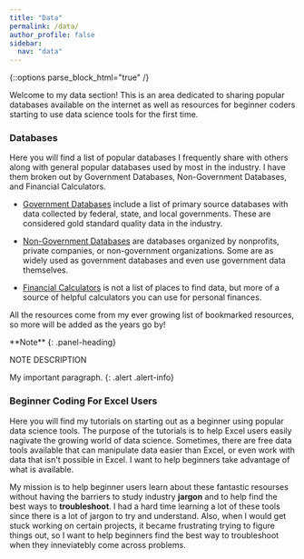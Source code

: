 ```yaml
---
title: "Data"
permalink: /data/
author_profile: false
sidebar:
  nav: "data"
---
```

{::options parse_block_html="true" /}

Welcome to my data section! This is an area dedicated to sharing popular databases available on the internet as well as resources for beginner coders starting to use data science tools for the first time.

### Databases

Here you will find a list of popular databases I frequently share with others along with general popular databases used by most in the industry.
I have them broken out by Government Databases, Non-Government Databases, and Financial Calculators.

- [Government Databases](https://andrewaferrante.github.io/data/government-databases/) include a list of primary source databases with data collected by federal, state, and       local governments. These are considered gold standard quality data in the industry.

- [Non-Government Databases](https://andrewaferrante.github.io/data/non-government-databases/) are databases organized by nonprofits, private companies, or non-government         organizations. Some are as widely used as government databases and even use government data themselves.

- [Financial Calculators](https://andrewaferrante.github.io/data/financial-calculators/) is not a list of places to find data, but more of a source of helpful calculators you     can use for personal finances.

All the resources come from my ever growing list of bookmarked resources, so more will be added as the years go by!

<div class="panel panel-info">
**Note**
{: .panel-heading}
<div class="panel-body">

NOTE DESCRIPTION

</div>
</div>


My important paragraph.
{: .alert .alert-info}



### Beginner Coding For Excel Users

Here you will find my tutorials on starting out as a beginner using popular data science tools. The purpose of the tutorials is to help Excel users easily nagivate the growing world of data science. Sometimes, there are free data tools available that can manipulate data easier than Excel, or even work with data that isn't possible in Excel. I want to help beginners take advantage of what is available.

My mission is to help beginner users learn about these fantastic resourses without having the barriers to study industry **jargon** and to help find the best ways to **troubleshoot**. I had a hard time learning a lot of these tools since there is a lot of jargon to try and understand. Also, when I would get stuck working on certain projects, it became frustrating trying to figure things out, so I want to help beginners find the best way to troubleshoot when they inneviatebly come across problems.


<!---
Things in the works:
* List of primary database sources with links
* Household Data Dashboard
* Links to sources
* Yahoo finance API


* R and Python BLS API
* R and Python FRED API
* Haver Analytics API Tutorial
* Tabueau Dashboard
* ArcGIS Dashboard
--->
